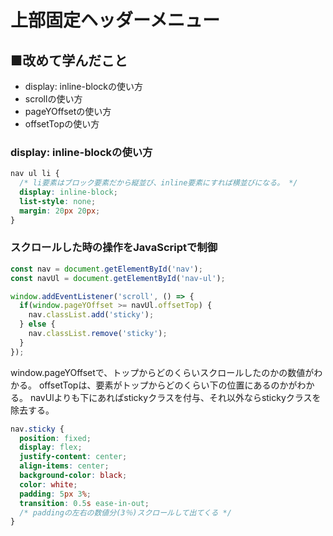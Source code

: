 # 上部固定ヘッダーメニュー

## ■改めて学んだこと
- display: inline-blockの使い方
- scrollの使い方
- pageYOffsetの使い方
- offsetTopの使い方


### display: inline-blockの使い方

```css
nav ul li {
  /* li要素はブロック要素だから縦並び、inline要素にすれば横並びになる。 */
  display: inline-block;
  list-style: none;
  margin: 20px 20px;
}
```

### スクロールした時の操作をJavaScriptで制御
```js
const nav = document.getElementById('nav');
const navUl = document.getElementById('nav-ul');

window.addEventListener('scroll', () => {
  if(window.pageYOffset >= navUl.offsetTop) {
    nav.classList.add('sticky');
  } else {
    nav.classList.remove('sticky');
  }
});
```
window.pageYOffsetで、トップからどのくらいスクロールしたのかの数値がわかる。
offsetTopは、要素がトップからどのくらい下の位置にあるのかがわかる。
navUlよりも下にあればstickyクラスを付与、それ以外ならstickyクラスを除去する。

```css
nav.sticky {
  position: fixed;
  display: flex;
  justify-content: center;
  align-items: center;
  background-color: black;
  color: white;
  padding: 5px 3%;
  transition: 0.5s ease-in-out;
  /* paddingの左右の数値分(3％)スクロールして出てくる */
}
```




